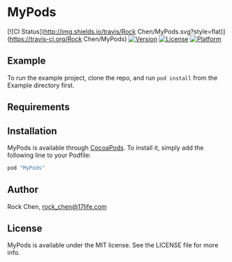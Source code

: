 # MyPods

[![CI Status](http://img.shields.io/travis/Rock Chen/MyPods.svg?style=flat)](https://travis-ci.org/Rock Chen/MyPods)
[![Version](https://img.shields.io/cocoapods/v/MyPods.svg?style=flat)](http://cocoapods.org/pods/MyPods)
[![License](https://img.shields.io/cocoapods/l/MyPods.svg?style=flat)](http://cocoapods.org/pods/MyPods)
[![Platform](https://img.shields.io/cocoapods/p/MyPods.svg?style=flat)](http://cocoapods.org/pods/MyPods)

## Example

To run the example project, clone the repo, and run `pod install` from the Example directory first.

## Requirements

## Installation

MyPods is available through [CocoaPods](http://cocoapods.org). To install
it, simply add the following line to your Podfile:

```ruby
pod "MyPods"
```

## Author

Rock Chen, rock_chen@17life.com

## License

MyPods is available under the MIT license. See the LICENSE file for more info.
